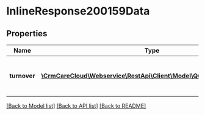 # InlineResponse200159Data

## Properties
Name | Type | Description | Notes
------------ | ------------- | ------------- | -------------
**turnover** | [**\CrmCareCloud\Webservice\RestApi\Client\Model\QualificationTurnover[]**](QualificationTurnover.md) | List of all turnover by currency in time interval | [optional] 

[[Back to Model list]](../../README.md#documentation-for-models) [[Back to API list]](../../README.md#documentation-for-api-endpoints) [[Back to README]](../../README.md)

